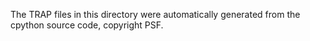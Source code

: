 The TRAP files in this directory were automatically generated from the cpython source code, copyright PSF.
